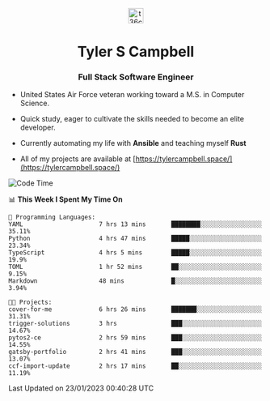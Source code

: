 <p align="center">
<a href="https://www.linkedin.com/in/t36campbell" target="blank"><img align="center" src="https://ik.imagekit.io/t36campbell/Portfolio/linkedin.png.original_m8bbGgPh6.png" alt="t36campbell" height="30" width="30" /></a>
</p>
<h1 align="center">Tyler S Campbell</h1>
<h3 align="center">Full Stack Software Engineer</h3>

* United States Air Force veteran working toward a M.S. in Computer Science.

* Quick study, eager to cultivate the skills needed to become an elite developer.

* Currently automating my life with **Ansible** and teaching myself **Rust**

* All of my projects are available at [https://tylercampbell.space/](https://tylercampbell.space/)

<!--START_SECTION:waka-->
![Code Time](http://img.shields.io/badge/Code%20Time-2%2C115%20hrs%2031%20mins-blue)

📊 **This Week I Spent My Time On** 

```text
💬 Programming Languages: 
YAML                     7 hrs 13 mins       ████████░░░░░░░░░░░░░░░░░   35.11% 
Python                   4 hrs 47 mins       █████░░░░░░░░░░░░░░░░░░░░   23.34% 
TypeScript               4 hrs 5 mins        █████░░░░░░░░░░░░░░░░░░░░   19.9% 
TOML                     1 hr 52 mins        ██░░░░░░░░░░░░░░░░░░░░░░░   9.15% 
Markdown                 48 mins             █░░░░░░░░░░░░░░░░░░░░░░░░   3.94%

🐱‍💻 Projects: 
cover-for-me             6 hrs 26 mins       ███████░░░░░░░░░░░░░░░░░░   31.31% 
trigger-solutions        3 hrs               ███░░░░░░░░░░░░░░░░░░░░░░   14.67% 
pytos2-ce                2 hrs 59 mins       ███░░░░░░░░░░░░░░░░░░░░░░   14.55% 
gatsby-portfolio         2 hrs 41 mins       ███░░░░░░░░░░░░░░░░░░░░░░   13.07% 
ccf-import-update        2 hrs 17 mins       ██░░░░░░░░░░░░░░░░░░░░░░░   11.19%

```


 Last Updated on 23/01/2023 00:40:28 UTC
<!--END_SECTION:waka-->
